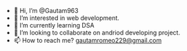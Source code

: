 - 👋 Hi, I’m @Gautam963
- 👀 I’m interested in web development.
- 🌱 I’m currently learning DSA
- 💞️ I’m looking to collaborate on andriod developing project.
- 📫 How to reach me? gautamromeo229@gmail.com

<!---
Gautam963/Gautam963 is a ✨ special ✨ repository because its `README.md` (this file) appears on your GitHub profile.
You can click the Preview link to take a look at your changes.
--->
